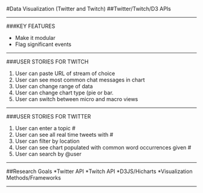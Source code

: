 #Data Visualization (Twitter and Twitch)
##Twitter/Twitch/D3 APIs
*************************************************************
###KEY FEATURES
* Make it modular
* Flag significant events
*************************************************************
###USER STORIES FOR TWITCH
1. User can paste URL of stream of choice
2. User can see most common chat messages in chart
3. User can change range of data
4. User can change chart type (pie or bar.
5. User can switch between micro and macro views
*************************************************************
###USER STORIES FOR TWITTER
1. User can enter a topic #
2. User can see all real time tweets with #
3. User can filter by location
4. User can see chart populated with common word occurrences given #
5. User can search by @user
*************************************************************
##Research Goals
 *Twitter API
 *Twitch API
 *D3JS/Hicharts
 *Visualization Methods/Frameworks
*************************************************************
